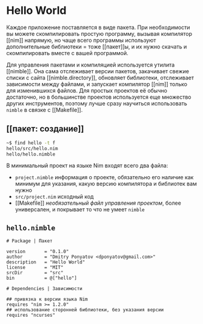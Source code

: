 # Hello World

Каждое приложение поставляется в виде пакета. При необходимости вы можете скомпилировать простую программу, вызывая компилятор [[nim]] напрямую, но чаще всего программы используют дополнительные библиотеки = тоже [[пакет]]ы, и их нужно скачать и скомпилировать вместе с вашей программой.

Для управления пакетами и компиляцией используется утилита [[nimble]]. Она сама отслеживает версии пакетов, закачивает свежие списки с сайта [[nimble.directory]], обновляет библиотеки, отслеживает зависимости между файлами, и запускает компилятор [[nim]] только для изменившихся файлов. Для простых проектов её обычно достаточно, но в большинстве проектов используется еще множество других инструментов, поэтому лучше сразу научиться использовать `nimble` в связке с [[Makefile]].

## [[пакет: создание]]

```sh
~$ find hello -t f
hello/src/hello.nim
hello/hello.nimble
```

В минимальный проект на языке Nim входят всего два файла:
* `project.nimble` информация о проекте, обязательно его наличие как минимум для указания, какую версию компилятора и библиотек вам нужно
* `src/project.nim` исходный код
* [[Makefile]] *необязательный файл управления проектом*, более универсален, и покрывает то что не умеет `nimble`

## `hello.nimble`

```
# Package | Пакет

version       = "0.1.0"
author        = "Dmitry Ponyatov <dponyatov@gmail.com>"
description   = "Hello World"
license       = "MIT"
srcDir        = "src"
bin           = @["hello"]

# Dependencies | Зависимости

## привязка к версии языка Nim
requires "nim >= 1.2.0"
## использование сторонней библиотеки, без указания версии
requires "ncurses"
```
